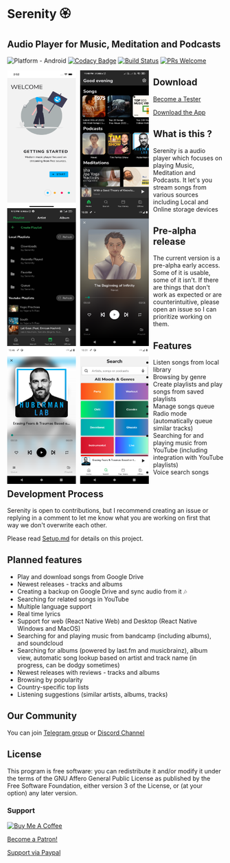 # Serenity 🏵️

## Audio Player for Music, Meditation and Podcasts

![Platform - Android](https://img.shields.io/badge/platform-Android-yellow.svg)
[![Codacy Badge](https://api.codacy.com/project/badge/Grade/12302c2333a943529c90a79b98a9629c)](https://www.codacy.com/app/yajananrao/Serenity?utm_source=github.com&utm_medium=referral&utm_content=YajanaRao/Serenity&utm_campaign=Badge_Grade)
[![Build Status](https://travis-ci.org/YajanaRao/Serenity.svg?branch=master)](https://travis-ci.org/YajanaRao/Serenity)
[![PRs Welcome](https://img.shields.io/badge/PRs-Welcome-brightgreen.svg)](https://github.com/YajanaRao/Serenity/pulls)


<p float="left">
<img src="./screenshots/intro-ios.png"
    alt="intropage"
    height="320"
    width="160"
    style="float: left; margin-right: 10px;" />
    <img src="./screenshots/home.jpeg"
    alt="home-page"
    height="320"
    width="160"
    style="float: left; margin-right: 10px;" />
    <img src="./screenshots/library.jpeg"
    alt="library-page"
    height="320"
    width="160"
    style="float: left; margin-right: 10px;" />
    <img src="./screenshots/player-dark.png"
    alt="player-page"
    height="320"
    width="160"
    style="float: left; margin-right: 10px;" />
    <img src="./screenshots/player-white.png"
    alt="player-page"
    height="320"
    width="160"
    style="float: left; margin-right: 10px;" />
    <img src="./screenshots/search.png"
    alt="search-page"
    height="320"
    width="160"
    style="float: left; margin-right: 10px;" />
</p>

## Download

[Become a Tester](https://appdistribution.firebase.dev/i/Dv8WUupp)

[Download the App](https://github.com/YajanaRao/Serenity/releases)

## What is this ?

Serenity is a audio player which focuses on playing Music, Meditation and Podcasts. It let's you stream songs from various sources including Local and Online storage devices

## Pre-alpha release

The current version is a pre-alpha early access. Some of it is usable, some of it isn't. If there are things that don't work as expected or are counterintuitive, please open an issue so I can prioritize working on them.

## Features

- Listen songs from local library
- Browsing by genre
- Create playlists and play songs from saved playlists
- Manage songs queue
- Radio mode (automatically queue similar tracks)
- Searching for and playing music from YouTube (including integration with YouTube playlists)
- Voice search songs

## Development Process

Serenity is open to contributions, but I recommend creating an issue or replying in a comment to let me know what you are working on first that way we don't overwrite each other.

Please read [Setup.md](docs/Setup.md) for details on this project.

## Planned features

- Play and download songs from Google Drive
- Newest releases - tracks and albums
- Creating a backup on Google Drive and sync audio from it 🎶
- Searching for related songs in YouTube
- Multiple language support
- Real time lyrics
- Support for web (React Native Web) and Desktop (React Native Windows and MacOS)
- Searching for and playing music from bandcamp (including albums), and soundcloud
- Searching for albums (powered by last.fm and musicbrainz), album view, automatic song lookup based on artist and track name (in progress, can be dodgy sometimes)
- Newest releases with reviews - tracks and albums
- Browsing by popularity
- Country-specific top lists
- Listening suggestions (similar artists, albums, tracks)

## Our Community

You can join [Telegram group](https://t.me/serenityapp) or [Discord Channel](https://discord.gg/7UAUjhq3kN)

## License

This program is free software: you can redistribute it and/or modify it under the terms of the GNU Affero General Public License as published by the Free Software Foundation, either version 3 of the License, or (at your option) any later version.

### Support

<a href="https://www.buymeacoffee.com/YajanaRao" target="_blank"><img src="https://cdn.buymeacoffee.com/buttons/default-blue.png" alt="Buy Me A Coffee" style="height: 51px !important;width: 217px !important;" ></a>

[Become a Patron!](https://www.patreon.com/bePatron?u=28198536)

[Support via Paypal](https://paypal.me/YajanaRao?locale.x=en_GB)
